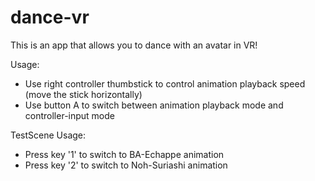 # dance-vr

This is an app that allows you to dance with an avatar in VR!

Usage:
- Use right controller thumbstick to control animation playback speed (move the stick horizontally)
- Use button A to switch between animation playback mode and controller-input mode 

TestScene Usage:
- Press key '1' to switch to BA-Echappe animation
- Press key '2' to switch to Noh-Suriashi animation
